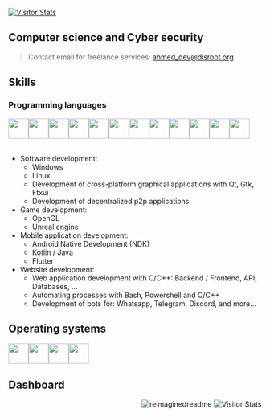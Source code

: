 <a href="https://www.codewars.com/users/ahmed-idris"><img alt="Visitor Stats" src="https://www.codewars.com/users/ahmed-idris/badges/large"/></a>

## Computer science and Cyber security
> Contact email for freelance services: ahmed_dev@disroot.org

## Skills
### Programming languages
<div style="display: flex;">
  <img src="https://cdn.jsdelivr.net/gh/devicons/devicon@latest/icons/c/c-original.svg" width="40"/>
  <img src="https://cdn.jsdelivr.net/gh/devicons/devicon@latest/icons/cplusplus/cplusplus-original.svg" width="40"/>
  <img src="https://cdn.jsdelivr.net/gh/devicons/devicon@latest/icons/qt/qt-original.svg" width="40"/>
  <img src="https://cdn.jsdelivr.net/gh/devicons/devicon@latest/icons/lua/lua-original.svg" width="40"/>
  <img src="https://cdn.jsdelivr.net/gh/devicons/devicon@latest/icons/bash/bash-original.svg" width="40"/>
  <img src="https://cdn.jsdelivr.net/gh/devicons/devicon@latest/icons/powershell/powershell-original.svg" width="40"/>
  <img src="https://cdn.jsdelivr.net/gh/devicons/devicon@latest/icons/bootstrap/bootstrap-original.svg" width="40"/>
  <img src="https://cdn.jsdelivr.net/gh/devicons/devicon@latest/icons/html5/html5-original.svg" width="40"/>
  <img src="https://cdn.jsdelivr.net/gh/devicons/devicon@latest/icons/css3/css3-original.svg" width="40"/>
  <img src="https://cdn.jsdelivr.net/gh/devicons/devicon@latest/icons/javascript/javascript-original.svg" width="40"/>
  <img src="https://cdn.jsdelivr.net/gh/devicons/devicon@latest/icons/wasm/wasm-original.svg" width="40"/>
   <img src="https://cdn.jsdelivr.net/gh/devicons/devicon@latest/icons/kotlin/kotlin-original.svg" width="40"/>
</div>
<br>

- Software development:
  - Windows
  - Linux
  - Development of cross-platform graphical applications with Qt, Gtk, Ftxui
  - Development of decentralized p2p applications
- Game development:
  - OpenGL
  - Unreal engine
- Mobile application development:
  - Android Native Development (NDK)
  - Kotlin / Java
  - Flutter
- Website development:
  - Web application development with C/C++: Backend / Frontend, API, Databases, ...
  - Automating processes with Bash, Powershell and C/C++
  - Development of bots for: Whatsapp, Telegram, Discord, and more...

## Operating systems
<div style="display: flex">
   <img src="https://cdn.jsdelivr.net/gh/devicons/devicon@latest/icons/archlinux/archlinux-original.svg" width="40"/>
   <img src="https://cdn.jsdelivr.net/gh/devicons/devicon@latest/icons/ubuntu/ubuntu-original.svg" width="40"/>
   <img src="https://cdn.jsdelivr.net/gh/devicons/devicon@latest/icons/debian/debian-original.svg" width="40"/>
   <img src="https://cdn.jsdelivr.net/gh/devicons/devicon@latest/icons/windows11/windows11-original.svg" width="40"/>
</div>

## Dashboard
<div align="right">
  <img src="https://myreadme.vercel.app/api/embed/ahmed-idris?panels=userstatistics,toprepositories,toplanguages,commitgraph" alt="reimaginedreadme" />
  <img alt="Visitor Stats" src="https://widgetbite.com/stats/ahmed-idris"/>
</div>
